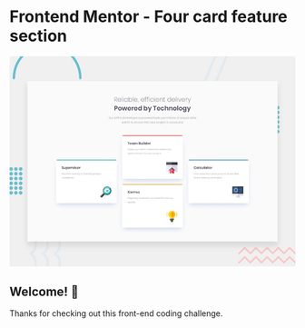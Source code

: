 # Frontend Mentor - Four card feature section

![Design preview for the Four card feature section coding challenge](./design/desktop-preview.jpg)

## Welcome! 👋

Thanks for checking out this front-end coding challenge.

